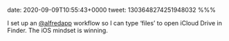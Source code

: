 date: 2020-09-09T10:55:43+0000
tweet: 1303648274251948032
%%%

I set up an [@alfredapp](https://twitter.com/alfredapp) workflow so I can type ‘files’ to open iCloud Drive in Finder. The iOS mindset is winning.
